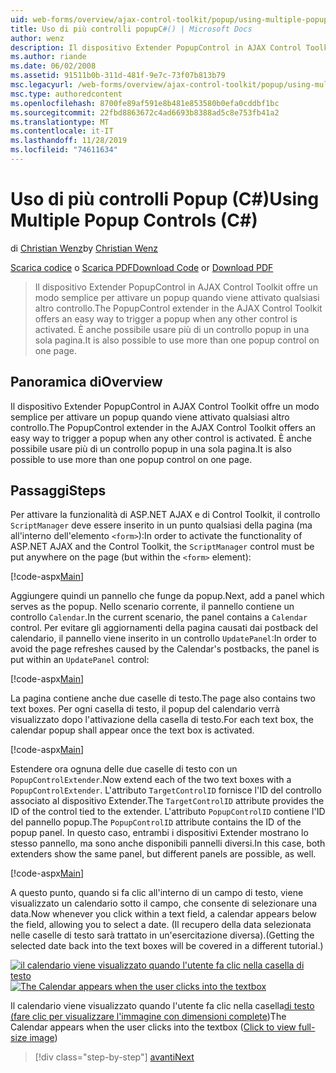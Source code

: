 ```yaml
---
uid: web-forms/overview/ajax-control-toolkit/popup/using-multiple-popup-controls-cs
title: Uso di più controlli popupC#() | Microsoft Docs
author: wenz
description: Il dispositivo Extender PopupControl in AJAX Control Toolkit offre un modo semplice per attivare un popup quando viene attivato qualsiasi altro controllo. È anche possibile usare m...
ms.author: riande
ms.date: 06/02/2008
ms.assetid: 91511b0b-311d-481f-9e7c-73f07b813b79
msc.legacyurl: /web-forms/overview/ajax-control-toolkit/popup/using-multiple-popup-controls-cs
msc.type: authoredcontent
ms.openlocfilehash: 8700fe89af591e8b481e853580b0efa0cddbf1bc
ms.sourcegitcommit: 22fbd8863672c4ad6693b8388ad5c8e753fb41a2
ms.translationtype: MT
ms.contentlocale: it-IT
ms.lasthandoff: 11/28/2019
ms.locfileid: "74611634"
---
```

# <a name="using-multiple-popup-controls-c"></a><span data-ttu-id="ab818-104">Uso di più controlli Popup (C#)</span><span class="sxs-lookup"><span data-stu-id="ab818-104">Using Multiple Popup Controls (C#)</span></span>

<span data-ttu-id="ab818-105">di [Christian Wenz](https://github.com/wenz)</span><span class="sxs-lookup"><span data-stu-id="ab818-105">by [Christian Wenz](https://github.com/wenz)</span></span>

<span data-ttu-id="ab818-106">[Scarica codice](https://download.microsoft.com/download/9/3/f/93f8daea-bebd-4821-833b-95205389c7d0/PopupControl1.cs.zip) o [Scarica PDF](https://download.microsoft.com/download/2/d/c/2dc10e34-6983-41d4-9c08-f78f5387d32b/popupcontrol1CS.pdf)</span><span class="sxs-lookup"><span data-stu-id="ab818-106">[Download Code](https://download.microsoft.com/download/9/3/f/93f8daea-bebd-4821-833b-95205389c7d0/PopupControl1.cs.zip) or [Download PDF](https://download.microsoft.com/download/2/d/c/2dc10e34-6983-41d4-9c08-f78f5387d32b/popupcontrol1CS.pdf)</span></span>

> <span data-ttu-id="ab818-107">Il dispositivo Extender PopupControl in AJAX Control Toolkit offre un modo semplice per attivare un popup quando viene attivato qualsiasi altro controllo.</span><span class="sxs-lookup"><span data-stu-id="ab818-107">The PopupControl extender in the AJAX Control Toolkit offers an easy way to trigger a popup when any other control is activated.</span></span> <span data-ttu-id="ab818-108">È anche possibile usare più di un controllo popup in una sola pagina.</span><span class="sxs-lookup"><span data-stu-id="ab818-108">It is also possible to use more than one popup control on one page.</span></span>

## <a name="overview"></a><span data-ttu-id="ab818-109">Panoramica di</span><span class="sxs-lookup"><span data-stu-id="ab818-109">Overview</span></span>

<span data-ttu-id="ab818-110">Il dispositivo Extender PopupControl in AJAX Control Toolkit offre un modo semplice per attivare un popup quando viene attivato qualsiasi altro controllo.</span><span class="sxs-lookup"><span data-stu-id="ab818-110">The PopupControl extender in the AJAX Control Toolkit offers an easy way to trigger a popup when any other control is activated.</span></span> <span data-ttu-id="ab818-111">È anche possibile usare più di un controllo popup in una sola pagina.</span><span class="sxs-lookup"><span data-stu-id="ab818-111">It is also possible to use more than one popup control on one page.</span></span>

## <a name="steps"></a><span data-ttu-id="ab818-112">Passaggi</span><span class="sxs-lookup"><span data-stu-id="ab818-112">Steps</span></span>

<span data-ttu-id="ab818-113">Per attivare la funzionalità di ASP.NET AJAX e di Control Toolkit, il controllo `ScriptManager` deve essere inserito in un punto qualsiasi della pagina (ma all'interno dell'elemento `<form>`):</span><span class="sxs-lookup"><span data-stu-id="ab818-113">In order to activate the functionality of ASP.NET AJAX and the Control Toolkit, the `ScriptManager` control must be put anywhere on the page (but within the `<form>` element):</span></span>

[!code-aspx[Main](using-multiple-popup-controls-cs/samples/sample1.aspx)]

<span data-ttu-id="ab818-114">Aggiungere quindi un pannello che funge da popup.</span><span class="sxs-lookup"><span data-stu-id="ab818-114">Next, add a panel which serves as the popup.</span></span> <span data-ttu-id="ab818-115">Nello scenario corrente, il pannello contiene un controllo `Calendar`.</span><span class="sxs-lookup"><span data-stu-id="ab818-115">In the current scenario, the panel contains a `Calendar` control.</span></span> <span data-ttu-id="ab818-116">Per evitare gli aggiornamenti della pagina causati dai postback del calendario, il pannello viene inserito in un controllo `UpdatePanel`:</span><span class="sxs-lookup"><span data-stu-id="ab818-116">In order to avoid the page refreshes caused by the Calendar's postbacks, the panel is put within an `UpdatePanel` control:</span></span>

[!code-aspx[Main](using-multiple-popup-controls-cs/samples/sample2.aspx)]

<span data-ttu-id="ab818-117">La pagina contiene anche due caselle di testo.</span><span class="sxs-lookup"><span data-stu-id="ab818-117">The page also contains two text boxes.</span></span> <span data-ttu-id="ab818-118">Per ogni casella di testo, il popup del calendario verrà visualizzato dopo l'attivazione della casella di testo.</span><span class="sxs-lookup"><span data-stu-id="ab818-118">For each text box, the calendar popup shall appear once the text box is activated.</span></span>

[!code-aspx[Main](using-multiple-popup-controls-cs/samples/sample3.aspx)]

<span data-ttu-id="ab818-119">Estendere ora ognuna delle due caselle di testo con un `PopupControlExtender`.</span><span class="sxs-lookup"><span data-stu-id="ab818-119">Now extend each of the two text boxes with a `PopupControlExtender`.</span></span> <span data-ttu-id="ab818-120">L'attributo `TargetControlID` fornisce l'ID del controllo associato al dispositivo Extender.</span><span class="sxs-lookup"><span data-stu-id="ab818-120">The `TargetControlID` attribute provides the ID of the control tied to the extender.</span></span> <span data-ttu-id="ab818-121">L'attributo `PopupControlID` contiene l'ID del pannello popup.</span><span class="sxs-lookup"><span data-stu-id="ab818-121">The `PopupControlID` attribute contains the ID of the popup panel.</span></span> <span data-ttu-id="ab818-122">In questo caso, entrambi i dispositivi Extender mostrano lo stesso pannello, ma sono anche disponibili pannelli diversi.</span><span class="sxs-lookup"><span data-stu-id="ab818-122">In this case, both extenders show the same panel, but different panels are possible, as well.</span></span>

[!code-aspx[Main](using-multiple-popup-controls-cs/samples/sample4.aspx)]

<span data-ttu-id="ab818-123">A questo punto, quando si fa clic all'interno di un campo di testo, viene visualizzato un calendario sotto il campo, che consente di selezionare una data.</span><span class="sxs-lookup"><span data-stu-id="ab818-123">Now whenever you click within a text field, a calendar appears below the field, allowing you to select a date.</span></span> <span data-ttu-id="ab818-124">(Il recupero della data selezionata nelle caselle di testo sarà trattato in un'esercitazione diversa).</span><span class="sxs-lookup"><span data-stu-id="ab818-124">(Getting the selected date back into the text boxes will be covered in a different tutorial.)</span></span>

<span data-ttu-id="ab818-125">[![il calendario viene visualizzato quando l'utente fa clic nella casella di testo](using-multiple-popup-controls-cs/_static/image2.png)](using-multiple-popup-controls-cs/_static/image1.png)</span><span class="sxs-lookup"><span data-stu-id="ab818-125">[![The Calendar appears when the user clicks into the textbox](using-multiple-popup-controls-cs/_static/image2.png)](using-multiple-popup-controls-cs/_static/image1.png)</span></span>

<span data-ttu-id="ab818-126">Il calendario viene visualizzato quando l'utente fa clic nella casella[di testo (fare clic per visualizzare l'immagine con dimensioni complete](using-multiple-popup-controls-cs/_static/image3.png))</span><span class="sxs-lookup"><span data-stu-id="ab818-126">The Calendar appears when the user clicks into the textbox ([Click to view full-size image](using-multiple-popup-controls-cs/_static/image3.png))</span></span>

> [!div class="step-by-step"]
> [<span data-ttu-id="ab818-127">avanti</span><span class="sxs-lookup"><span data-stu-id="ab818-127">Next</span></span>](handling-postbacks-from-a-popup-control-with-an-updatepanel-cs.md)
